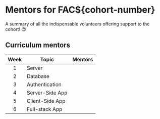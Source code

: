 # Mentors for FAC${cohort-number}

A summary of all the indispensable volunteers offering support to the cohort! 😍

## Curriculum mentors
| Week | Topic           | Mentors   |
| :--: | --------------- | --------- |
|  1   | Server          |           |
|  2   | Database        |           |
|  3   | Authentication  |           |
|  4   | Server-Side App |           |
|  5   | Client-Side App |           |
|  6   | Full-stack App  |           |
